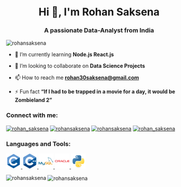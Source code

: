 <h1 align="center">Hi 👋, I'm Rohan Saksena</h1>
<h3 align="center">A passionate Data-Analyst from India</h3>

<p align="left"> <img src="https://komarev.com/ghpvc/?username=rohansaksena&label=Profile%20views&color=0e75b6&style=flat" alt="rohansaksena" /> </p>

- 🌱 I’m currently learning **Node.js React.js**

- 👯 I’m looking to collaborate on **Data Science Projects**

- 📫 How to reach me **rohan30saksena@gmail.com**

- ⚡ Fun fact **“If I had to be trapped in a movie for a day, it would be Zombieland 2”**

<h3 align="left">Connect with me:</h3>
<p align="left">
<a href="https://twitter.com/rohan_saksena" target="blank"><img align="center" src="https://raw.githubusercontent.com/rahuldkjain/github-profile-readme-generator/master/src/images/icons/Social/twitter.svg" alt="rohan_saksena" height="30" width="40" /></a>
<a href="https://linkedin.com/in/rohansaksena" target="blank"><img align="center" src="https://raw.githubusercontent.com/rahuldkjain/github-profile-readme-generator/master/src/images/icons/Social/linked-in-alt.svg" alt="rohansaksena" height="30" width="40" /></a>
<a href="https://kaggle.com/rohansaksena" target="blank"><img align="center" src="https://raw.githubusercontent.com/rahuldkjain/github-profile-readme-generator/master/src/images/icons/Social/kaggle.svg" alt="rohansaksena" height="30" width="40" /></a>
<a href="https://instagram.com/rohan_saksena" target="blank"><img align="center" src="https://raw.githubusercontent.com/rahuldkjain/github-profile-readme-generator/master/src/images/icons/Social/instagram.svg" alt="rohan_saksena" height="30" width="40" /></a>
</p>

<h3 align="left">Languages and Tools:</h3>
<p align="left"> <a href="https://www.cprogramming.com/" target="_blank"> <img src="https://raw.githubusercontent.com/devicons/devicon/master/icons/c/c-original.svg" alt="c" width="40" height="40"/> </a> <a href="https://www.w3schools.com/cpp/" target="_blank"> <img src="https://raw.githubusercontent.com/devicons/devicon/master/icons/cplusplus/cplusplus-original.svg" alt="cplusplus" width="40" height="40"/> </a> <a href="https://www.mysql.com/" target="_blank"> <img src="https://raw.githubusercontent.com/devicons/devicon/master/icons/mysql/mysql-original-wordmark.svg" alt="mysql" width="40" height="40"/> </a> <a href="https://www.oracle.com/" target="_blank"> <img src="https://raw.githubusercontent.com/devicons/devicon/master/icons/oracle/oracle-original.svg" alt="oracle" width="40" height="40"/> </a> <a href="https://www.python.org" target="_blank"> <img src="https://raw.githubusercontent.com/devicons/devicon/master/icons/python/python-original.svg" alt="python" width="40" height="40"/> </a> </p>

<p><img align="left" src="https://github-readme-stats.vercel.app/api/top-langs?username=rohansaksena&show_icons=true&locale=en&layout=compact" alt="rohansaksena" /></p>

<p>&nbsp;<img align="center" src="https://github-readme-stats.vercel.app/api?username=rohansaksena&show_icons=true&locale=en" alt="rohansaksena" /></p>
